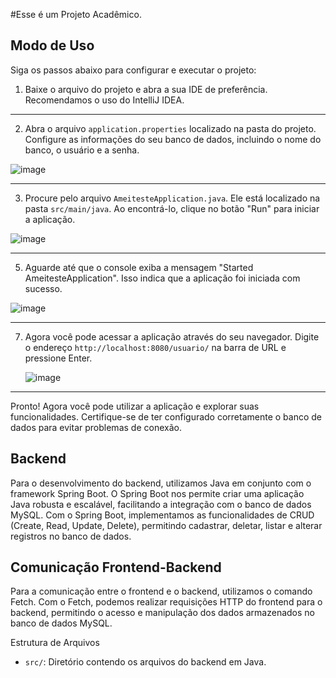 #Esse é um Projeto Acadêmico.

## Modo de Uso

Siga os passos abaixo para configurar e executar o projeto:

1. Baixe o arquivo do projeto e abra a sua IDE de preferência. Recomendamos o uso do IntelliJ IDEA.

<hr>

2. Abra o arquivo `application.properties` localizado na pasta do projeto. Configure as informações do seu banco de dados, incluindo o nome do banco, o usuário e a senha.

![image](https://github.com/AMEI-Demoday/CRUD-BACKEND/assets/124836944/03ae529f-7b99-40ed-9286-928078885ca0)

<hr>

3. Procure pelo arquivo `AmeitesteApplication.java`. Ele está localizado na pasta `src/main/java`. Ao encontrá-lo, clique no botão "Run" para iniciar a aplicação.

![image](https://github.com/AMEI-Demoday/CRUD-BACKEND/assets/124836944/d0317005-a5df-4f8f-8ea0-5828e1b152ee)

<hr>

5. Aguarde até que o console exiba a mensagem "Started AmeitesteApplication". Isso indica que a aplicação foi iniciada com sucesso.

![image](https://github.com/AMEI-Demoday/CRUD-BACKEND/assets/124836944/198a1720-f14d-4e77-81a4-dab7c2fe3a9a)

<hr>

7. Agora você pode acessar a aplicação através do seu navegador. Digite o endereço `http://localhost:8080/usuario/` na barra de URL e pressione Enter.

   ![image](https://github.com/AMEI-Demoday/CRUD-BACKEND/assets/124836944/93684dbd-0536-4b72-8fec-31dd00e9901f)

<hr>

Pronto! Agora você pode utilizar a aplicação e explorar suas funcionalidades. Certifique-se de ter configurado corretamente o banco de dados para evitar problemas de conexão.

## Backend

Para o desenvolvimento do backend, utilizamos Java em conjunto com o framework Spring Boot. O Spring Boot nos permite criar uma aplicação Java robusta e escalável, facilitando a integração com o banco de dados MySQL. Com o Spring Boot, implementamos as funcionalidades de CRUD (Create, Read, Update, Delete), permitindo cadastrar, deletar, listar e alterar registros no banco de dados.

## Comunicação Frontend-Backend

Para a comunicação entre o frontend e o backend, utilizamos o comando Fetch. Com o Fetch, podemos realizar requisições HTTP do frontend para o backend, permitindo o acesso e manipulação dos dados armazenados no banco de dados MySQL.

Estrutura de Arquivos

- `src/`: Diretório contendo os arquivos do backend em Java.

